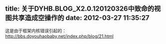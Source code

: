 title: 关于DYHB.BLOG_X2.0.120120326中致命的视图共享造成空操作的
date: 2012-03-27 11:35:27
---

这是由于框架内核错误引起的：<br/>http://bbs.doyouhaobaby.net/index.php/blog/21.html
